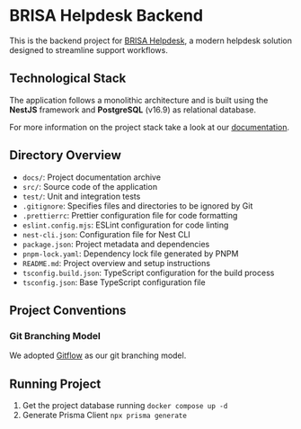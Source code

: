 # BRISA Helpdesk Backend

This is the backend project for [BRISA Helpdesk](https://brisahelpdesk.github.io/), a modern helpdesk solution designed to streamline support workflows.

## Technological Stack

The application follows a monolithic architecture and is built using the **NestJS** framework and **PostgreSQL** (v16.9) as relational database.

For more information on the project stack take a look at our [documentation](https://brisahelpdesk.github.io/planning/tech-stack/).

## Directory Overview

- `docs/`: Project documentation archive  
- `src/`: Source code of the application  
- `test/`: Unit and integration tests  
- `.gitignore`: Specifies files and directories to be ignored by Git  
- `.prettierrc`: Prettier configuration file for code formatting  
- `eslint.config.mjs`: ESLint configuration for code linting  
- `nest-cli.json`: Configuration file for Nest CLI  
- `package.json`: Project metadata and dependencies  
- `pnpm-lock.yaml`: Dependency lock file generated by PNPM  
- `README.md`: Project overview and setup instructions  
- `tsconfig.build.json`: TypeScript configuration for the build process  
- `tsconfig.json`: Base TypeScript configuration file  

## Project Conventions

### Git Branching Model

We adopted [Gitflow](https://nvie.com/posts/a-successful-git-branching-model/) as our git branching model.

## Running Project

1. Get the project database running `docker compose up -d`
2. Generate Prisma Client `npx prisma generate`